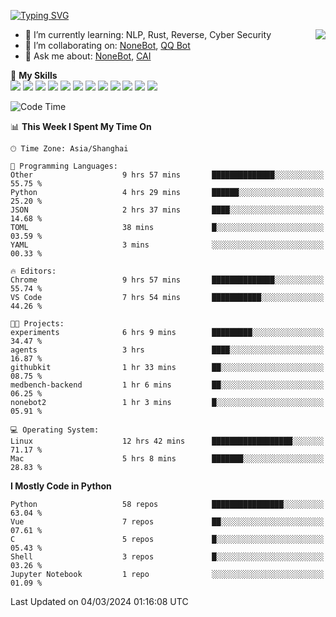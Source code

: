 [![Typing SVG](https://readme-typing-svg.herokuapp.com?size=25&duration=2500&color=8C43EA&vCenter=true&width=200&height=40&lines=Hi+there+%F0%9F%91%8B%F0%9F%8F%BB;I'm+yanyongyu)](https://git.io/typing-svg)

<a href="#">
  <img align="right" src="https://github-readme-stats.vercel.app/api?username=yanyongyu&count_private=true&show_icons=true&bg_color=15,f2f7fd,E0EAFC" />
</a>

- 🌱 I’m currently learning: NLP, Rust, Reverse, Cyber Security
- 👯 I’m collaborating on: [NoneBot](https://github.com/nonebot), [QQ Bot](https://github.com/Mrs4s/go-cqhttp)
- 💬 Ask me about: [NoneBot](https://github.com/nonebot), [CAI](https://github.com/cscs181/CAI)

🌟 **My Skills**  
![](https://img.shields.io/badge/-Python-3e74a2?style=flat-square&logo=Python&logoColor=fff)
![](https://img.shields.io/badge/-TypeScript-3178C6?style=flat-square&logo=TypeScript&logoColor=fff)
![](https://img.shields.io/badge/-Vue-4fc08d?style=flat-square&logo=Vue.js&logoColor=fff)
![](https://img.shields.io/badge/-React-2d98ce?style=flat-square&logo=React&logoColor=fff)
![](https://img.shields.io/badge/-FastAPI-009688?style=flat-square&logo=FastAPI&logoColor=fff)
![](https://img.shields.io/badge/-Linux-000000?style=flat-square&logo=Linux&logoColor=fff)
![](https://img.shields.io/badge/-Docker-2496ED?style=flat-square&logo=Docker&logoColor=fff)
![](https://img.shields.io/badge/-Kubernetes-326CE5?style=flat-square&logo=Kubernetes&logoColor=fff)
![](https://img.shields.io/badge/-GitHub%20Actions-2088FF?style=flat-square&logo=GitHubActions&logoColor=fff)
![](https://img.shields.io/badge/-PostgreSQL-4169E1?style=flat-square&logo=PostgreSQL&logoColor=fff)
![](https://img.shields.io/badge/-Redis-DC382D?style=flat-square&logo=Redis&logoColor=fff)
![](https://img.shields.io/badge/-MongoDB-47A248?style=flat-square&logo=MongoDB&logoColor=fff)

<!--START_SECTION:waka-->
![Code Time](http://img.shields.io/badge/Code%20Time-5%2C865%20hrs%2038%20mins-blue)

📊 **This Week I Spent My Time On** 

```text
🕑︎ Time Zone: Asia/Shanghai

💬 Programming Languages: 
Other                    9 hrs 57 mins       ██████████████░░░░░░░░░░░   55.75 % 
Python                   4 hrs 29 mins       ██████░░░░░░░░░░░░░░░░░░░   25.20 % 
JSON                     2 hrs 37 mins       ████░░░░░░░░░░░░░░░░░░░░░   14.68 % 
TOML                     38 mins             █░░░░░░░░░░░░░░░░░░░░░░░░   03.59 % 
YAML                     3 mins              ░░░░░░░░░░░░░░░░░░░░░░░░░   00.33 % 

🔥 Editors: 
Chrome                   9 hrs 57 mins       ██████████████░░░░░░░░░░░   55.74 % 
VS Code                  7 hrs 54 mins       ███████████░░░░░░░░░░░░░░   44.26 % 

🐱‍💻 Projects: 
experiments              6 hrs 9 mins        █████████░░░░░░░░░░░░░░░░   34.47 % 
agents                   3 hrs               ████░░░░░░░░░░░░░░░░░░░░░   16.87 % 
githubkit                1 hr 33 mins        ██░░░░░░░░░░░░░░░░░░░░░░░   08.75 % 
medbench-backend         1 hr 6 mins         ██░░░░░░░░░░░░░░░░░░░░░░░   06.25 % 
nonebot2                 1 hr 3 mins         █░░░░░░░░░░░░░░░░░░░░░░░░   05.91 % 

💻 Operating System: 
Linux                    12 hrs 42 mins      ██████████████████░░░░░░░   71.17 % 
Mac                      5 hrs 8 mins        ███████░░░░░░░░░░░░░░░░░░   28.83 % 
```

**I Mostly Code in Python** 

```text
Python                   58 repos            ████████████████░░░░░░░░░   63.04 % 
Vue                      7 repos             ██░░░░░░░░░░░░░░░░░░░░░░░   07.61 % 
C                        5 repos             █░░░░░░░░░░░░░░░░░░░░░░░░   05.43 % 
Shell                    3 repos             █░░░░░░░░░░░░░░░░░░░░░░░░   03.26 % 
Jupyter Notebook         1 repo              ░░░░░░░░░░░░░░░░░░░░░░░░░   01.09 % 
```




 Last Updated on 04/03/2024 01:16:08 UTC
<!--END_SECTION:waka-->
